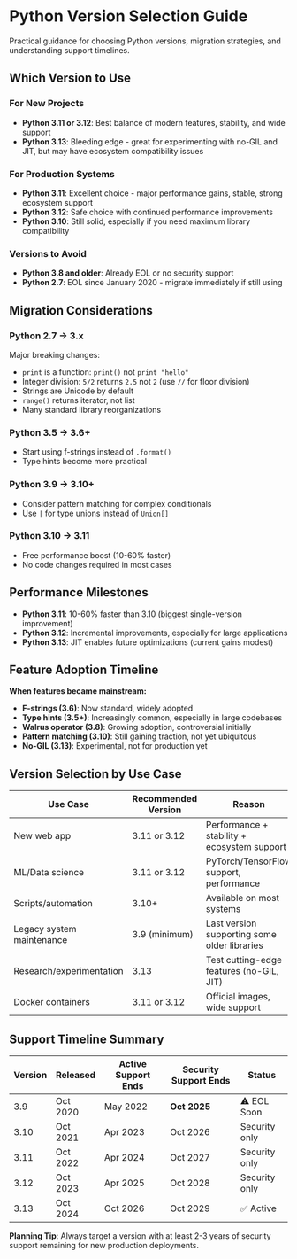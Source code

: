 # Python Version Selection Guide

Practical guidance for choosing Python versions, migration strategies, and understanding support timelines.

## Which Version to Use

### For New Projects
- **Python 3.11 or 3.12**: Best balance of modern features, stability, and wide support
- **Python 3.13**: Bleeding edge - great for experimenting with no-GIL and JIT, but may have ecosystem compatibility issues

### For Production Systems
- **Python 3.11**: Excellent choice - major performance gains, stable, strong ecosystem support
- **Python 3.12**: Safe choice with continued performance improvements
- **Python 3.10**: Still solid, especially if you need maximum library compatibility

### Versions to Avoid
- **Python 3.8 and older**: Already EOL or no security support
- **Python 2.7**: EOL since January 2020 - migrate immediately if still using

## Migration Considerations

### Python 2.7 → 3.x
Major breaking changes:
- `print` is a function: `print()` not `print "hello"`
- Integer division: `5/2` returns `2.5` not `2` (use `//` for floor division)
- Strings are Unicode by default
- `range()` returns iterator, not list
- Many standard library reorganizations

### Python 3.5 → 3.6+
- Start using f-strings instead of `.format()`
- Type hints become more practical

### Python 3.9 → 3.10+
- Consider pattern matching for complex conditionals
- Use `|` for type unions instead of `Union[]`

### Python 3.10 → 3.11
- Free performance boost (10-60% faster)
- No code changes required in most cases

## Performance Milestones

- **Python 3.11**: 10-60% faster than 3.10 (biggest single-version improvement)
- **Python 3.12**: Incremental improvements, especially for large applications
- **Python 3.13**: JIT enables future optimizations (current gains modest)

## Feature Adoption Timeline

**When features became mainstream:**
- **F-strings (3.6)**: Now standard, widely adopted
- **Type hints (3.5+)**: Increasingly common, especially in large codebases
- **Walrus operator (3.8)**: Growing adoption, controversial initially
- **Pattern matching (3.10)**: Still gaining traction, not yet ubiquitous
- **No-GIL (3.13)**: Experimental, not for production yet

## Version Selection by Use Case

| Use Case | Recommended Version | Reason |
|----------|-------------------|---------|
| New web app | 3.11 or 3.12 | Performance + stability + ecosystem support |
| ML/Data science | 3.11 or 3.12 | PyTorch/TensorFlow support, performance |
| Scripts/automation | 3.10+ | Available on most systems |
| Legacy system maintenance | 3.9 (minimum) | Last version supporting some older libraries |
| Research/experimentation | 3.13 | Test cutting-edge features (no-GIL, JIT) |
| Docker containers | 3.11 or 3.12 | Official images, wide support |

## Support Timeline Summary

| Version | Released | Active Support Ends | Security Support Ends | Status |
|---------|----------|-------------------|---------------------|---------|
| 3.9 | Oct 2020 | May 2022 | **Oct 2025** | ⚠️ EOL Soon |
| 3.10 | Oct 2021 | Apr 2023 | Oct 2026 | Security only |
| 3.11 | Oct 2022 | Apr 2024 | Oct 2027 | Security only |
| 3.12 | Oct 2023 | Apr 2025 | Oct 2028 | Security only |
| 3.13 | Oct 2024 | Oct 2026 | Oct 2029 | ✅ Active |

**Planning Tip**: Always target a version with at least 2-3 years of security support remaining for new production deployments.
